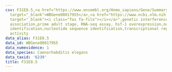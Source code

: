 ```yaml
---
csv: F31E8.5,<a href="https://www.ensembl.org/Homo_sapiens/Gene/Summary?db=core;g=WBGene00017955"
  target="_blank">WBGene00017955</a>,<a href="https://www.ncbi.nlm.nih.gov/pubmed/30894454"
  target="_blank"><i class="fas fa-file"></i></a>",genetic interference,functional
  association,prime adult stage, RNA-seq assay, hsf-1 overexpression,nucleotide sequence
  identification,nucleotide sequence identification,transcriptional regulation,up-regulates
  activity
data_alias: F31E8.5
data_id: WBGene00017955
data_numevidence: 1
data_species: Caenorhabditis elegans
data_taxid: '6239'
title: F31E8.5
---
```

